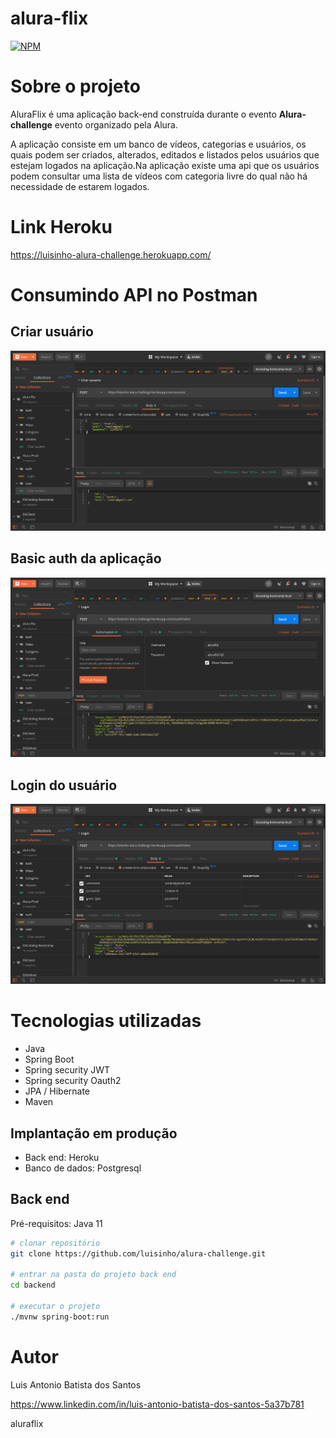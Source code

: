 # alura-flix

[![NPM](https://img.shields.io/npm/l/react)](https://github.com/luisinho/alura-challenge/blob/main/LICENSE)

# Sobre o projeto

AluraFlix é uma aplicação back-end construída durante o evento **Alura-challenge** evento organizado pela Alura.

A aplicação consiste em um banco de vídeos, categorias e usuários, os quais podem ser criados, alterados, editados e listados pelos usuários que estejam logados na aplicação.Na aplicação existe uma api que os usuários podem consultar uma lista de vídeos com categoria livre do qual não há necessidade de estarem logados.

# Link Heroku
https://luisinho-alura-challenge.herokuapp.com/

# Consumindo API no Postman

## Criar usuário
![Criar usuario](https://github.com/luisinho/assets-projects/blob/main/movieflix/criar-usuario.png?raw=true)

## Basic auth da aplicação
![Basic auth](https://github.com/luisinho/assets-projects/blob/main/movieflix/basic_auth_app.png?raw=true)

## Login do usuário
![Login usuario](https://github.com/luisinho/assets-projects/blob/main/movieflix/login-usuario.png?raw=true)

# Tecnologias utilizadas
- Java
- Spring Boot
- Spring security JWT
- Spring security Oauth2
- JPA / Hibernate
- Maven

## Implantação em produção
- Back end: Heroku
- Banco de dados: Postgresql

## Back end
Pré-requisitos: Java 11

```bash
# clonar repositório
git clone https://github.com/luisinho/alura-challenge.git

# entrar na pasta do projeto back end
cd backend

# executar o projeto
./mvnw spring-boot:run
```
# Autor

Luis Antonio Batista dos Santos

https://www.linkedin.com/in/luis-antonio-batista-dos-santos-5a37b781

aluraflix
